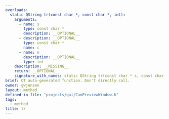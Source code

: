 ```yaml
---
overloads:
  static QString tr(const char *, const char *, int):
    arguments:
      - name: s
        type: const char *
        description: __OPTIONAL__
      - description: __OPTIONAL__
        type: const char *
        name: c
      - name: n
        description: __OPTIONAL__
        type: int
    description: __MISSING__
    return: __OPTIONAL__
    signature_with_names: static QString tr(const char * s, const char * c, int n)
brief: QT auto-generated function. Don't directly call.
owner: gwjensen
layout: method
defined-in-file: "projects/gui/CamPreviewWindow.h"
tags:
  - method
title: tr
---
```


